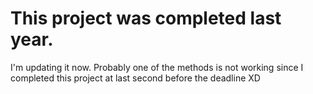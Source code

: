 # This project was completed last year. 
I'm updating it now.
Probably one of the methods is not working since I completed this project at last second before the deadline XD
